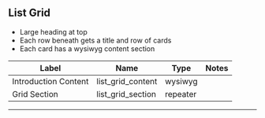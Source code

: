 ## List Grid
- Large heading at top
- Each row beneath gets a title and row of cards
- Each card has a wysiwyg content section

<table class="ll-fields-table">
  <thead>
    <th>Label</th>
    <th>Name</th>
    <th>Type</th>
    <th>Notes</th>
  </thead>
  <tbody>
        <tr>
          <td>Introduction Content</td>
          <td>list_grid_content</td>
          <td>wysiwyg</td>
          <td></td>
        </tr>
        <tr>
          <td>Grid Section</td>
          <td>list_grid_section</td>
          <td>repeater</td>
          <td></td>
        </tr>
  </tbody>
</table>

***
